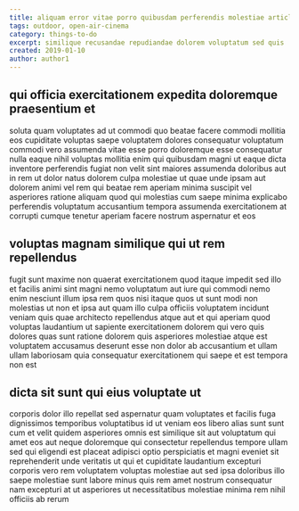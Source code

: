 ```yaml
---
title: aliquam error vitae porro quibusdam perferendis molestiae article 9348
tags: outdoor, open-air-cinema
category: things-to-do
excerpt: similique recusandae repudiandae dolorem voluptatum sed quis
created: 2019-01-10
author: author1
---
```


## qui officia exercitationem expedita doloremque praesentium et

soluta quam voluptates ad ut commodi quo beatae facere commodi mollitia eos cupiditate voluptas saepe voluptatem dolores consequatur voluptatum commodi vero assumenda vitae esse porro doloremque esse consequatur nulla eaque nihil voluptas mollitia enim qui quibusdam magni ut eaque dicta inventore perferendis fugiat non velit sint maiores assumenda doloribus aut in rem ut dolor natus dolorem culpa molestiae ut quae unde ipsam aut dolorem animi vel rem qui beatae rem aperiam minima suscipit vel asperiores ratione aliquam quod qui molestias cum saepe minima explicabo perferendis voluptatum accusantium tempora assumenda exercitationem at corrupti cumque tenetur aperiam facere nostrum aspernatur et eos

## voluptas magnam similique qui ut rem repellendus

fugit sunt maxime non quaerat exercitationem quod itaque impedit sed illo et facilis animi sint magni nemo voluptatum aut iure qui commodi nemo enim nesciunt illum ipsa rem quos nisi itaque quos ut sunt modi non molestias ut non et ipsa aut quam illo culpa officiis voluptatem incidunt veniam quis quae architecto repellendus atque aut et qui aperiam quod voluptas laudantium ut sapiente exercitationem dolorem qui vero quis dolores quas sunt ratione dolorem quis asperiores molestiae atque est voluptatem accusamus deserunt esse non dolor ab accusantium et ullam ullam laboriosam quia consequatur exercitationem qui saepe et est tempora non est

## dicta sit sunt qui eius voluptate ut

corporis dolor illo repellat sed aspernatur quam voluptates et facilis fuga dignissimos temporibus voluptatibus id ut veniam eos libero alias sunt sunt cum et velit quidem asperiores omnis est similique sit aut voluptatum qui amet eos aut neque doloremque qui consectetur repellendus tempore ullam sed qui eligendi est placeat adipisci optio perspiciatis et magni eveniet sit reprehenderit unde veritatis ut qui et cupiditate laudantium excepturi corporis vero rem voluptatem voluptas molestiae aut sed ipsa doloribus illo saepe molestiae sunt labore minus quis rem amet nostrum consequatur nam excepturi at ut asperiores ut necessitatibus molestiae minima rem nihil officiis ab rerum
